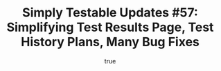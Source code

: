 ---
layout: default
title: "Simply Testable Updates #57: Simplifying Test Results Page, Test History Plans, Many Bug Fixes"
author:
    name: Jon Cram
    url: https://github.com/webignition
newsletter:
    issue_number: 57th
    url: https://us5.campaign-archive2.com/?u=ac75e33d993d2b502e333ddd0&amp;id=161be5d8c5
    closing_sentence: Expect the next newsletter a week from now on September 25.
    highlights:
        - Test results page is being simplified to be later improved
        - Test history plans underway
        - Many bugs fixed
---